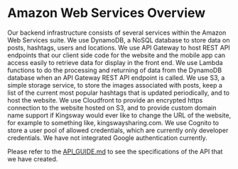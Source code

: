 # Amazon Web Services Overview

Our backend infrastructure consists of several services within the Amazon Web Services suite. We use DynamoDB, a NoSQL database to store data on posts, hashtags, users and locations. We use API Gateway to host REST API endpoints that our client side code for the website and the mobile app can access easily to retrieve data for display in the front end. We use Lambda functions to do the processing and returning of data from the DynamoDB database when an API Gateway REST API endpoint is called. We use S3, a simple storage service, to store the images associated with posts, keep a list of the current most popular hashtags that is updated periodically, and to host the website. We use Cloudfront to provide an encrypted https connection to the website hosted on S3, and to provide custom domain name support if Kingsway would ever like to change the URL of the website, for example to something like, kingswaysharing.com. We use Cognito to store a user pool of allowed credentials, which are currently only developer credentials. We have not integrated Google authentication currently. 

Please refer to the [API_GUIDE.md](backend/API_GUIDE.md) to see the specifications of the API that we have created. 
